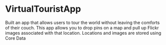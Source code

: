 # VirtualTouristApp
Built an app that allows users to tour the world without leaving the comforts of their couch. This app allows you to drop pins on a map and pull up Flickr images associated with that location. 
Locations and images are stored using Core Data
